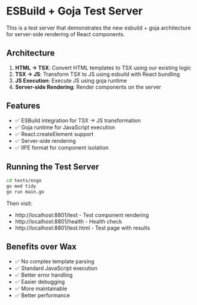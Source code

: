 # ESBuild + Goja Test Server

This is a test server that demonstrates the new esbuild + goja architecture for server-side rendering of React components.

## Architecture

1. **HTML → TSX**: Convert HTML templates to TSX using our existing logic
2. **TSX → JS**: Transform TSX to JS using esbuild with React bundling
3. **JS Execution**: Execute JS using goja runtime
4. **Server-side Rendering**: Render components on the server

## Features

- ✅ ESBuild integration for TSX → JS transformation
- ✅ Goja runtime for JavaScript execution
- ✅ React.createElement support
- ✅ Server-side rendering
- ✅ IIFE format for component isolation

## Running the Test Server

```bash
cd tests/esgo
go mod tidy
go run main.go
```

Then visit:
- http://localhost:8801/test - Test component rendering
- http://localhost:8801/health - Health check
- http://localhost:8801/test.html - Test page with results

## Benefits over Wax

- ✅ No complex template parsing
- ✅ Standard JavaScript execution
- ✅ Better error handling
- ✅ Easier debugging
- ✅ More maintainable
- ✅ Better performance

